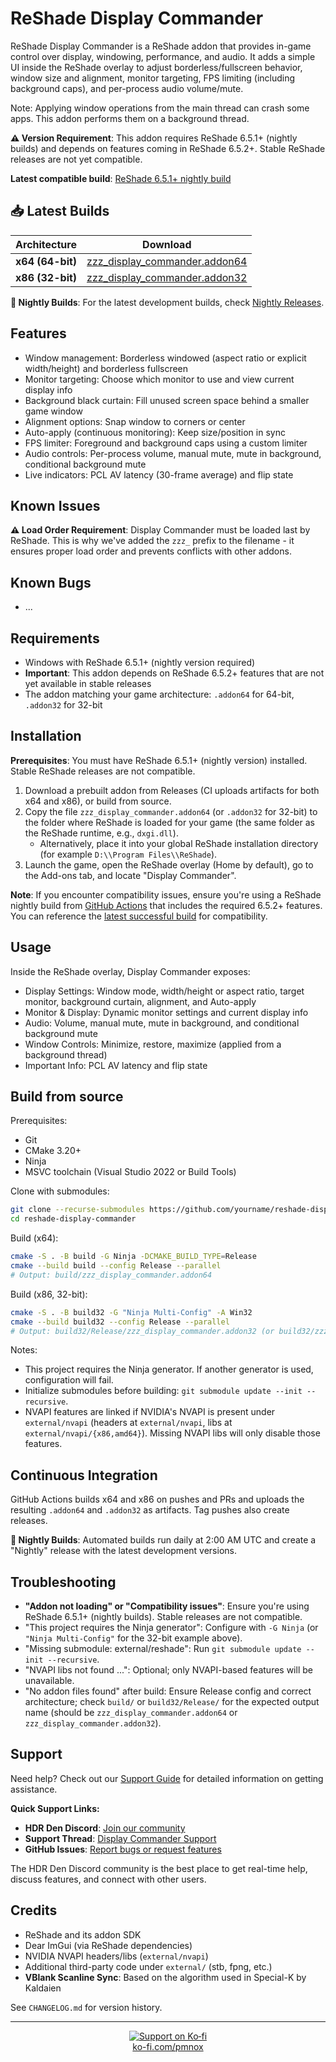 # ReShade Display Commander

ReShade Display Commander is a ReShade addon that provides in-game control over display, windowing, performance, and audio. It adds a simple UI inside the ReShade overlay to adjust borderless/fullscreen behavior, window size and alignment, monitor targeting, FPS limiting (including background caps), and per-process audio volume/mute.

Note: Applying window operations from the main thread can crash some apps. This addon performs them on a background thread.

**⚠️ Version Requirement**: This addon requires ReShade 6.5.1+ (nightly builds) and depends on features coming in ReShade 6.5.2+. Stable ReShade releases are not yet compatible.

**Latest compatible build**: [ReShade 6.5.1+ nightly build](https://github.com/crosire/reshade/actions/runs/17221413324)

## 📥 Latest Builds

| Architecture | Download |
|-------------|----------|
| **x64 (64-bit)** | [zzz_display_commander.addon64](../../releases/latest/download/zzz_display_commander.addon64) |
| **x86 (32-bit)** | [zzz_display_commander.addon32](../../releases/latest/download/zzz_display_commander.addon32) |

**🔄 Nightly Builds**: For the latest development builds, check [Nightly Releases](../../releases/tag/nightly).    

## Features

- Window management: Borderless windowed (aspect ratio or explicit width/height) and borderless fullscreen
- Monitor targeting: Choose which monitor to use and view current display info
- Background black curtain: Fill unused screen space behind a smaller game window
- Alignment options: Snap window to corners or center
- Auto-apply (continuous monitoring): Keep size/position in sync
- FPS limiter: Foreground and background caps using a custom limiter
- Audio controls: Per-process volume, manual mute, mute in background, conditional background mute
- Live indicators: PCL AV latency (30-frame average) and flip state

## Known Issues

**⚠️ Load Order Requirement**: Display Commander must be loaded last by ReShade. This is why we've added the `zzz_` prefix to the filename - it ensures proper load order and prevents conflicts with other addons.

## Known Bugs
- ...

## Requirements

- Windows with ReShade 6.5.1+ (nightly version required)
- **Important**: This addon depends on ReShade 6.5.2+ features that are not yet available in stable releases
- The addon matching your game architecture: `.addon64` for 64-bit, `.addon32` for 32-bit

## Installation

**Prerequisites**: You must have ReShade 6.5.1+ (nightly version) installed. Stable ReShade releases are not compatible.

1. Download a prebuilt addon from Releases (CI uploads artifacts for both x64 and x86), or build from source.
2. Copy the file `zzz_display_commander.addon64` (or `.addon32` for 32-bit) to the folder where ReShade is loaded for your game (the same folder as the ReShade runtime, e.g., `dxgi.dll`).
   - Alternatively, place it into your global ReShade installation directory (for example `D:\\Program Files\\ReShade`).
3. Launch the game, open the ReShade overlay (Home by default), go to the Add-ons tab, and locate "Display Commander".

**Note**: If you encounter compatibility issues, ensure you're using a ReShade nightly build from [GitHub Actions](https://github.com/crosire/reshade/actions) that includes the required 6.5.2+ features. You can reference the [latest successful build](https://github.com/crosire/reshade/actions/runs/17221413324) for compatibility.

## Usage

Inside the ReShade overlay, Display Commander exposes:

- Display Settings: Window mode, width/height or aspect ratio, target monitor, background curtain, alignment, and Auto-apply
- Monitor & Display: Dynamic monitor settings and current display info
- Audio: Volume, manual mute, mute in background, and conditional background mute
- Window Controls: Minimize, restore, maximize (applied from a background thread)
- Important Info: PCL AV latency and flip state

## Build from source

Prerequisites:

- Git
- CMake 3.20+
- Ninja
- MSVC toolchain (Visual Studio 2022 or Build Tools)

Clone with submodules:

```bash
git clone --recurse-submodules https://github.com/yourname/reshade-display-commander.git
cd reshade-display-commander
```

Build (x64):

```bash
cmake -S . -B build -G Ninja -DCMAKE_BUILD_TYPE=Release
cmake --build build --config Release --parallel
# Output: build/zzz_display_commander.addon64
```

Build (x86, 32-bit):

```bash
cmake -S . -B build32 -G "Ninja Multi-Config" -A Win32
cmake --build build32 --config Release --parallel
# Output: build32/Release/zzz_display_commander.addon32 (or build32/zzz_display_commander.addon32)
```

Notes:

- This project requires the Ninja generator. If another generator is used, configuration will fail.
- Initialize submodules before building: `git submodule update --init --recursive`.
- NVAPI features are linked if NVIDIA's NVAPI is present under `external/nvapi` (headers at `external/nvapi`, libs at `external/nvapi/{x86,amd64}`). Missing NVAPI libs will only disable those features.

## Continuous Integration

GitHub Actions builds x64 and x86 on pushes and PRs and uploads the resulting `.addon64` and `.addon32` as artifacts. Tag pushes also create releases.

**🔄 Nightly Builds**: Automated builds run daily at 2:00 AM UTC and create a "Nightly" release with the latest development versions.

## Troubleshooting

- **"Addon not loading" or "Compatibility issues"**: Ensure you're using ReShade 6.5.1+ (nightly builds). Stable releases are not compatible.
- "This project requires the Ninja generator": Configure with `-G Ninja` (or `"Ninja Multi-Config"` for the 32-bit example above).
- "Missing submodule: external/reshade": Run `git submodule update --init --recursive`.
- "NVAPI libs not found ...": Optional; only NVAPI-based features will be unavailable.
- "No addon files found" after build: Ensure Release config and correct architecture; check `build/` or `build32/Release/` for the expected output name (should be `zzz_display_commander.addon64` or `zzz_display_commander.addon32`).

## Support

Need help? Check out our [Support Guide](SUPPORT.md) for detailed information on getting assistance.

**Quick Support Links:**
- **HDR Den Discord**: [Join our community](https://discord.com/invite/WJ9YZctPND)
- **Support Thread**: [Display Commander Support](https://discord.com/channels/1161035767917850784/1403983735031857162)
- **GitHub Issues**: [Report bugs or request features](https://github.com/pmnoxx/reshade-display-commander/issues)

The HDR Den Discord community is the best place to get real-time help, discuss features, and connect with other users.

## Credits

- ReShade and its addon SDK
- Dear ImGui (via ReShade dependencies)
- NVIDIA NVAPI headers/libs (`external/nvapi`)
- Additional third-party code under `external/` (stb, fpng, etc.)
- **VBlank Scanline Sync**: Based on the algorithm used in Special-K by Kaldaien

See `CHANGELOG.md` for version history.


---

<p align="center">
  <a href="https://ko-fi.com/pmnox" target="_blank">
    <img src="https://ko-fi.com/img/githubbutton_sm.svg" alt="Support on Ko‑fi" />
  </a>
  <br/>
  <a href="https://ko-fi.com/pmnox">ko-fi.com/pmnox</a>
  
</p>

